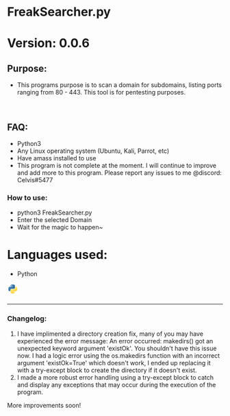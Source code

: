 # FreakSearcher.py
# Version: 0.0.6

## Purpose:

- This programs purpose is to scan a domain for subdomains, listing ports ranging from 80 - 443. This tool is for pentesting purposes.
<br />

## FAQ:
- Python3
- Any Linux operating system (Ubuntu, Kali, Parrot, etc)
- Have amass installed to use
- This program is not complete at the moment. I will continue to improve and add more to this program. Please report any issues to me @discord: Celvis#5477

### How to use:
- python3 FreakSearcher.py
- Enter the selected Domain
- Wait for the magic to happen~

# Languages used:
- Python
<img align="left" alt="Python" width="26px" src="https://raw.githubusercontent.com/devicons/devicon/master/icons/python/python-original.svg" style="padding-right:10px;" />

<br />
<br />

---

### Changelog:
1. I have implimented a directory creation fix, many of you may have experienced the error message: An error occurred: makedirs() got an unexpected keyword argument 'existOk'. You shouldn't have this issue now. I had a logic error using the os.makedirs function with an incorrect argument 'existOk=True' which doesn't work, I ended up replacing it with a try-except block to create the directory if it doesn't exist.
2.  I made a more robust error handling using a try-except block to catch and display any exceptions that may occur during the execution of the program.

More improvements soon!
